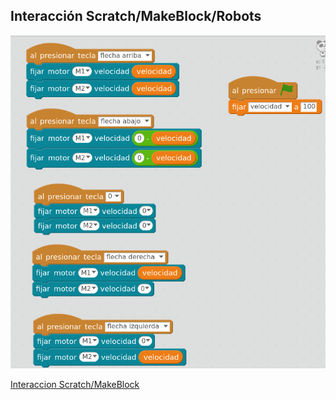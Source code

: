 ## Interacción Scratch/MakeBlock/Robots

![ControlManual](../images/ControlManual.png)

[Interaccion Scratch/MakeBlock](../Ejemplos/ControlManual.sb2)
